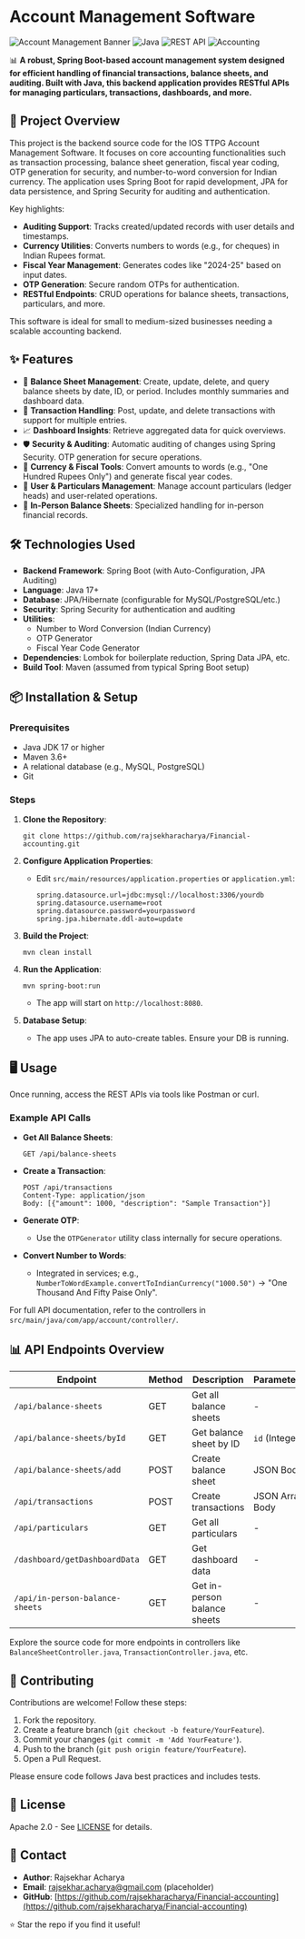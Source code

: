 # Account Management Software

![Account Management Banner](https://img.shields.io/badge/Spring%20Boot-6DB33F?style=for-the-badge&logo=spring&logoColor=white) ![Java](https://img.shields.io/badge/Java-ED8B00?style=for-the-badge&logo=java&logoColor=white) ![REST API](https://img.shields.io/badge/REST%20API-000000?style=for-the-badge&logo=rest&logoColor=white) ![Accounting](https://img.shields.io/badge/Accounting-Software-blue?style=for-the-badge)

📊 **A robust, Spring Boot-based account management system designed for efficient handling of financial transactions, balance sheets, and auditing. Built with Java, this backend application provides RESTful APIs for managing particulars, transactions, dashboards, and more.**

## 📝 Project Overview

This project is the backend source code for the IOS TTPG Account Management Software. It focuses on core accounting functionalities such as transaction processing, balance sheet generation, fiscal year coding, OTP generation for security, and number-to-word conversion for Indian currency. The application uses Spring Boot for rapid development, JPA for data persistence, and Spring Security for auditing and authentication.

Key highlights:
- **Auditing Support**: Tracks created/updated records with user details and timestamps.
- **Currency Utilities**: Converts numbers to words (e.g., for cheques) in Indian Rupees format.
- **Fiscal Year Management**: Generates codes like "2024-25" based on input dates.
- **OTP Generation**: Secure random OTPs for authentication.
- **RESTful Endpoints**: CRUD operations for balance sheets, transactions, particulars, and more.

This software is ideal for small to medium-sized businesses needing a scalable accounting backend.

## ✨ Features

- 🚀 **Balance Sheet Management**: Create, update, delete, and query balance sheets by date, ID, or period. Includes monthly summaries and dashboard data.
- 💼 **Transaction Handling**: Post, update, and delete transactions with support for multiple entries.
- 📈 **Dashboard Insights**: Retrieve aggregated data for quick overviews.
- 🛡️ **Security & Auditing**: Automatic auditing of changes using Spring Security. OTP generation for secure operations.
- 💱 **Currency & Fiscal Tools**: Convert amounts to words (e.g., "One Hundred Rupees Only") and generate fiscal year codes.
- 👤 **User & Particulars Management**: Manage account particulars (ledger heads) and user-related operations.
- 📅 **In-Person Balance Sheets**: Specialized handling for in-person financial records.

## 🛠️ Technologies Used

- **Backend Framework**: Spring Boot  (with Auto-Configuration, JPA Auditing)
- **Language**: Java 17+
- **Database**: JPA/Hibernate (configurable for MySQL/PostgreSQL/etc.)
- **Security**: Spring Security for authentication and auditing
- **Utilities**: 
  - Number to Word Conversion (Indian Currency)
  - OTP Generator
  - Fiscal Year Code Generator
- **Dependencies**: Lombok for boilerplate reduction, Spring Data JPA, etc.
- **Build Tool**: Maven (assumed from typical Spring Boot setup)

## 📦 Installation & Setup

### Prerequisites
- Java JDK 17 or higher
- Maven 3.6+
- A relational database (e.g., MySQL, PostgreSQL)
- Git

### Steps
1. **Clone the Repository**:
   ```
   git clone https://github.com/rajsekharacharya/Financial-accounting.git
   ```

2. **Configure Application Properties**:
   - Edit `src/main/resources/application.properties` or `application.yml`:
     ```
     spring.datasource.url=jdbc:mysql://localhost:3306/yourdb
     spring.datasource.username=root
     spring.datasource.password=yourpassword
     spring.jpa.hibernate.ddl-auto=update
     ```

3. **Build the Project**:
   ```
   mvn clean install
   ```

4. **Run the Application**:
   ```
   mvn spring-boot:run
   ```
   - The app will start on `http://localhost:8080`.

5. **Database Setup**:
   - The app uses JPA to auto-create tables. Ensure your DB is running.

## 🖥️ Usage

Once running, access the REST APIs via tools like Postman or curl.

### Example API Calls

- **Get All Balance Sheets**:
  ```
  GET /api/balance-sheets
  ```

- **Create a Transaction**:
  ```
  POST /api/transactions
  Content-Type: application/json
  Body: [{"amount": 1000, "description": "Sample Transaction"}]
  ```

- **Generate OTP**:
  - Use the `OTPGenerator` utility class internally for secure operations.

- **Convert Number to Words**:
  - Integrated in services; e.g., `NumberToWordExample.convertToIndianCurrency("1000.50")` → "One Thousand And Fifty Paise Only".

For full API documentation, refer to the controllers in `src/main/java/com/app/account/controller/`.

## 📊 API Endpoints Overview

| Endpoint | Method | Description | Parameters |
|----------|--------|-------------|------------|
| `/api/balance-sheets` | GET | Get all balance sheets | - |
| `/api/balance-sheets/byId` | GET | Get balance sheet by ID | `id` (Integer) |
| `/api/balance-sheets/add` | POST | Create balance sheet | JSON Body |
| `/api/transactions` | POST | Create transactions | JSON Array Body |
| `/api/particulars` | GET | Get all particulars | - |
| `/dashboard/getDashboardData` | GET | Get dashboard data | - |
| `/api/in-person-balance-sheets` | GET | Get in-person balance sheets | - |

Explore the source code for more endpoints in controllers like `BalanceSheetController.java`, `TransactionController.java`, etc.

## 🤝 Contributing

Contributions are welcome! Follow these steps:
1. Fork the repository.
2. Create a feature branch (`git checkout -b feature/YourFeature`).
3. Commit your changes (`git commit -m 'Add YourFeature'`).
4. Push to the branch (`git push origin feature/YourFeature`).
5. Open a Pull Request.

Please ensure code follows Java best practices and includes tests.

## 📄 License
Apache 2.0 - See [LICENSE](LICENSE) for details.

## 📧 Contact
- **Author**: Rajsekhar Acharya
- **Email**: rajsekhar.acharya@gmail.com (placeholder)
- **GitHub**: [https://github.com/rajsekharacharya/Financial-accounting](https://github.com/rajsekharacharya/Financial-accounting)

⭐ Star the repo if you find it useful!